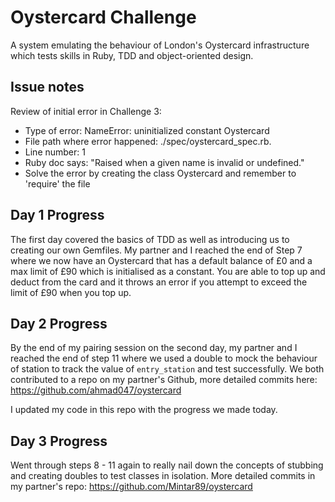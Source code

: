 # Oystercard Challenge
A system emulating the behaviour of London's Oystercard infrastructure which tests skills in Ruby, TDD and object-oriented design.

## Issue notes
Review of initial error in Challenge 3:
* Type of error: NameError: uninitialized constant Oystercard
* File path where error happened: ./spec/oystercard_spec.rb.
* Line number: 1
* Ruby doc says: "Raised when a given name is invalid or undefined."
* Solve the error by creating the class Oystercard and remember to 'require' the file

## Day 1 Progress
The first day covered the basics of TDD as well as introducing us to creating our own Gemfiles. My partner and I reached the end of Step 7 where we now have an Oystercard that has a default balance of £0 and a max limit of £90 which is initialised as a constant. You are able to top up and deduct from the card and it throws an error if you attempt to exceed the limit of £90 when you top up. 

## Day 2 Progress
By the end of my pairing session on the second day, my partner and I reached the end of step 11 where we used a double to mock the behaviour of station to track the value of `entry_station` and test successfully. We both contributed to a repo on my partner's Github, more detailed commits here: https://github.com/ahmad047/oystercard

I updated my code in this repo with the progress we made today. 

## Day 3 Progress
Went through steps 8 - 11 again to really nail down the concepts of stubbing and creating doubles to test classes in isolation. More detailed commits in my partner's repo: https://github.com/Mintar89/oystercard


